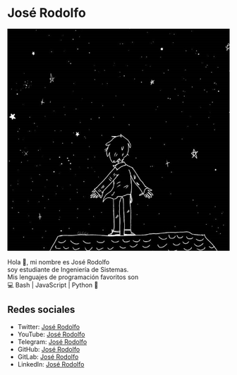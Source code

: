 # José Rodolfo
![Avatar](https://raw.githubusercontent.com/jric2002/jric2002/master/Space.jpg)

Hola 👋, mi nombre es José Rodolfo  
soy estudiante de Ingeniería de Sistemas.  
Mis lenguajes de programación favoritos son  
💻 Bash | JavaScript | Python 📡

## Redes sociales
* Twitter: [José Rodolfo](https://twitter.com/jric2002)
* YouTube: [José Rodolfo](https://www.youtube.com/channel/UCGOV6aZjiyo-NoyZaeYIA5Q)
* Telegram: [José Rodolfo](https://t.me/jric2002)
* GitHub: [José Rodolfo](https://github.com/jric2002)
* GitLab: [José Rodolfo](https://gitlab.com/jric2002)
* LinkedIn: [José Rodolfo](https://pe.linkedin.com/in/jric2002)

<!--
**jric2002/jric2002** is a ✨ _special_ ✨ repository because its `README.md` (this file) appears on your GitHub profile.

Here are some ideas to get you started:

- 🔭 I’m currently working on ...
- 🌱 I’m currently learning ...
- 👯 I’m looking to collaborate on ...
- 🤔 I’m looking for help with ...
- 💬 Ask me about ...
- 📫 How to reach me: ...
- 😄 Pronouns: ...
- ⚡ Fun fact: ...
-->
